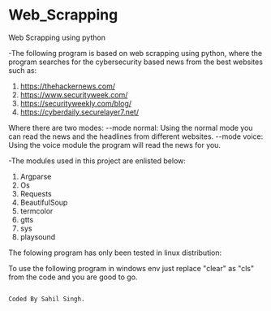 # Web_Scrapping
Web Scrapping using python

-The following program is based on web scrapping using python, where the program searches for the cybersecurity based news
from the best websites such as:
1. https://thehackernews.com/
2. https://www.securityweek.com/
3. https://securityweekly.com/blog/
4. https://cyberdaily.securelayer7.net/

Where there are two modes:
--mode normal: Using the normal mode you can read the news and the headlines from different websites.
--mode voice: Using the voice module the program will read the news for you.


-The modules used in this project are enlisted below:
1. Argparse
2. Os
3. Requests
4. BeautifulSoup
5. termcolor
6. gtts
7. sys
8. playsound

The folowing program has only been tested in linux distribution:

To use the following program in windows env just replace "clear" as "cls" from the code and you are good to go.



                                                                                          Coded By Sahil Singh.
